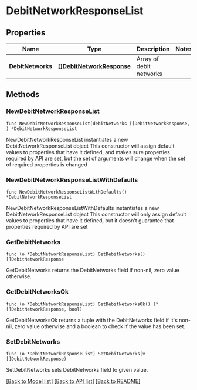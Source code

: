 # DebitNetworkResponseList

## Properties

Name | Type | Description | Notes
------------ | ------------- | ------------- | -------------
**DebitNetworks** | [**[]DebitNetworkResponse**](DebitNetworkResponse.md) | Array of debit networks | 

## Methods

### NewDebitNetworkResponseList

`func NewDebitNetworkResponseList(debitNetworks []DebitNetworkResponse, ) *DebitNetworkResponseList`

NewDebitNetworkResponseList instantiates a new DebitNetworkResponseList object
This constructor will assign default values to properties that have it defined,
and makes sure properties required by API are set, but the set of arguments
will change when the set of required properties is changed

### NewDebitNetworkResponseListWithDefaults

`func NewDebitNetworkResponseListWithDefaults() *DebitNetworkResponseList`

NewDebitNetworkResponseListWithDefaults instantiates a new DebitNetworkResponseList object
This constructor will only assign default values to properties that have it defined,
but it doesn't guarantee that properties required by API are set

### GetDebitNetworks

`func (o *DebitNetworkResponseList) GetDebitNetworks() []DebitNetworkResponse`

GetDebitNetworks returns the DebitNetworks field if non-nil, zero value otherwise.

### GetDebitNetworksOk

`func (o *DebitNetworkResponseList) GetDebitNetworksOk() (*[]DebitNetworkResponse, bool)`

GetDebitNetworksOk returns a tuple with the DebitNetworks field if it's non-nil, zero value otherwise
and a boolean to check if the value has been set.

### SetDebitNetworks

`func (o *DebitNetworkResponseList) SetDebitNetworks(v []DebitNetworkResponse)`

SetDebitNetworks sets DebitNetworks field to given value.



[[Back to Model list]](../README.md#documentation-for-models) [[Back to API list]](../README.md#documentation-for-api-endpoints) [[Back to README]](../README.md)


